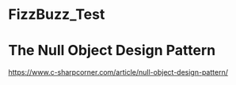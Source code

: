 # FizzBuzz_Test

# The Null Object Design Pattern
https://www.c-sharpcorner.com/article/null-object-design-pattern/

